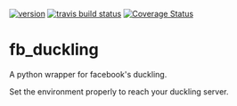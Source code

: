 [![version](https://img.shields.io/badge/python-3.6%20%7C%203.7-blue.svg)](https://img.shields.io/badge/python-3.6%20%7C%203.7-blue.svg)
[![travis build status](https://travis-ci.org/duckling-python-wrapper/fb_duckling.svg?branch=master)](https://travis-ci.org/duckling-python-wrapper/fb_duckling)
[![Coverage Status](https://coveralls.io/repos/github/duckling-python-wrapper/fb_duckling/badge.svg?branch=master)](https://coveralls.io/github/duckling-python-wrapper/fb_duckling?branch=master)

# fb_duckling

A python wrapper for facebook's duckling.

Set the environment properly to reach your duckling server.
